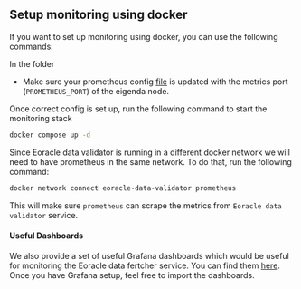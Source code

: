 ## Setup monitoring using docker
If you want to set up monitoring using docker, you can use the following commands:

In the folder

* Make sure your prometheus config [file](./prometheus.yml) is updated with the metrics port (`PROMETHEUS_PORT`) of the eigenda node.

Once correct config is set up, run the following command to start the monitoring stack
```bash
docker compose up -d
```

Since Eoracle data validator is running in a different docker network we will need to have prometheus in the same network. To do that, run the following command:
```bash
docker network connect eoracle-data-validator prometheus
```
This will make sure `prometheus` can scrape the metrics from `Eoracle data validator` service.


#### Useful Dashboards
We also provide a set of useful Grafana dashboards which would be useful for monitoring the Eoracle data fertcher service. You can find them [here](../dashboards).
Once you have Grafana setup, feel free to import the dashboards.
